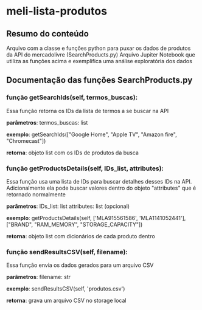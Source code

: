 # meli-lista-produtos

## Resumo do conteúdo
Arquivo com a classe e funções python para puxar os dados de produtos da API do mercadolivre (SearchProducts.py)
Arquivo Jupiter Notebook que utiliza as funções acima e exemplifica uma análise exploratória dos dados

## Documentação das funções SearchProducts.py

### função getSearchIds(self, termos_buscas):
  Essa função retorna os IDs da lista de termos a se buscar na API

  **parâmetros**:
    termos_buscas: list

  
  **exemplo**: getSearchIds(["Google Home", "Apple TV", "Amazon fire", "Chromecast"])

 **retorna**:
    objeto list com os IDs de produtos da busca


### função getProductsDetails(self, IDs_list, attributes):
  Essa função  usa uma lista de IDs para buscar detalhes desses IDs na API. 
  Adicionalmente ela pode buscar valores dentro do objeto "attributes" que é retornado normalmente
  
  **parâmetros**:
     IDs_list: list
     attributes: list (opcional)
  
  **exemplo**: getProductsDetails(self, ['MLA915561586', 'MLA1141052441'], ["BRAND", "RAM_MEMORY", "STORAGE_CAPACITY"])

  **retorna**:
    objeto list com dicionários de cada produto dentro


### função sendResultsCSV(self, filename):
  Essa função envia os dados gerados para um arquivo CSV
  
  **parâmetros**:
     filename: str
     
  
  **exemplo**: sendResultsCSV(self, 'produtos.csv')

  **retorna**:
    grava um arquivo CSV no storage local
    
